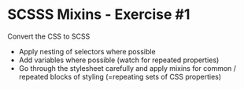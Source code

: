 # SCSSS Mixins - Exercise #1

Convert the CSS to SCSS

- Apply nesting of selectors where possible
- Add variables where possible (watch for repeated properties)
- Go through the stylesheet carefully and apply mixins for common / repeated blocks of styling (=repeating sets of CSS properties)

